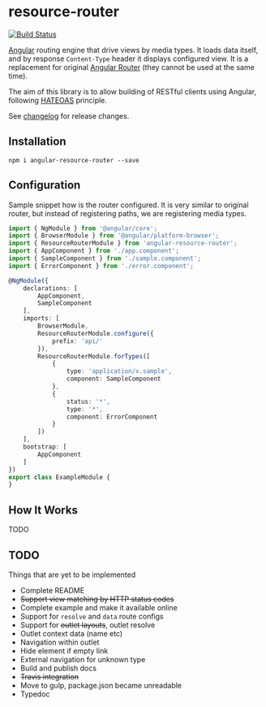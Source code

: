 # resource-router

[![Build Status](https://travis-ci.org/mdvorak/resource-router.svg?branch=master)](https://travis-ci.org/mdvorak/resource-router)

[Angular](https://angular.io/) routing engine that drive views by media types. It loads data itself, and by response `Content-Type` header
it displays configured view. It is a replacement for original [Angular Router](https://angular.io/docs/ts/latest/guide/router.html) (they cannot be used at the same time).

The aim of this library is to allow building of RESTful clients using Angular, following [HATEOAS](http://en.wikipedia.org/wiki/HATEOAS) principle.

See [changelog](CHANGELOG.md) for release changes.

## Installation

    npm i angular-resource-router --save


## Configuration

Sample snippet how is the router configured.
It is very similar to original router, but instead of registering paths, we are registering media types.

```typescript
import { NgModule } from '@angular/core';
import { BrowserModule } from '@angular/platform-browser';
import { ResourceRouterModule } from 'angular-resource-router';
import { AppComponent } from './app.component';
import { SampleComponent } from './sample.component';
import { ErrorComponent } from './error.component';

@NgModule({
    declarations: [
        AppComponent,
        SampleComponent
    ],
    imports: [
        BrowserModule,
        ResourceRouterModule.configure({
            prefix: 'api/'
        }),
        ResourceRouterModule.forTypes([
            {
                type: 'application/x.sample',
                component: SampleComponent
            },
            {
                status: '*',
                type: '*',
                component: ErrorComponent
            }
        ])
    ],
    bootstrap: [
        AppComponent
    ]
})
export class ExampleModule {
}
```

## How It Works

TODO


## TODO

Things that are yet to be implemented

* Complete README
* <s>Support view matching by HTTP status codes</s>
* Complete example and make it available online
* Support for `resolve` and `data` route configs
* Support for <s>outlet layouts</s>, outlet resolve
* Outlet context data (name etc)
* Navigation within outlet
* Hide element if empty link
* External navigation for unknown type
* Build and publish docs
* <s>Travis integration</s>
* Move to gulp, package.json became unreadable
* Typedoc
